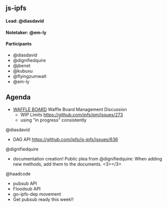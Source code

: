 ## js-ipfs

#### Lead: @diasdavid
#### Notetaker: @em-ly

#### Participants

- @diasdavid
- @dignifiedquire
- @jbenet
- @kubuxu
- @flyingzumwalt
- @em-ly

## Agenda

 - [WAFFLE BOARD](https://waffle.io/ipfs/js-ipfs)
Waffle Board Management Discussion
     - WIP Limits https://github.com/ipfs/pm/issues/273
     - using "in progress" consistently

@diasdavid
 - DAG API 
    https://github.com/ipfs/js-ipfs/issues/636

@dignifiedquire
 - documentation creation!
Public plea from @dignifiedquire: When adding new methods, add them to the documents. <3></3>

@haadcode
 - pubsub API
 - Floodsub API
 - go-ipfs-dep movement
 - Get pubsub ready this week!!
